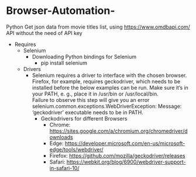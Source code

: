 # Browser-Automation-
Python
Get json data from movie titles list, using https://www.omdbapi.com/ API without the need of API key 

- Requires
  - Selenium
    - Downloading Python bindings for Selenium
      - pip install selenium
  - Drivers
    - Selenium requires a driver to interface with the chosen browser. Firefox, for example, requires geckodriver, which needs to         be installed before the below examples can be run. Make sure it’s in your PATH, e. g., place it in /usr/bin or        /usr/local/bin.<br>
      Failure to observe this step will give you an error selenium.common.exceptions.WebDriverException: Message: ‘geckodriver’           executable needs to be in PATH.
        - Geckodrivers for different Browsers
          - Chrome:	https://sites.google.com/a/chromium.org/chromedriver/downloads
          - Edge:	https://developer.microsoft.com/en-us/microsoft-edge/tools/webdriver/
          - Firefox:	https://github.com/mozilla/geckodriver/releases
          - Safari:	https://webkit.org/blog/6900/webdriver-support-in-safari-10/
